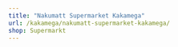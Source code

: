 ```yaml
---
title: "Nakumatt Supermarket Kakamega"
url: /kakamega/nakumatt-supermarket-kakamega/
shop: Supermarkt
---
```

